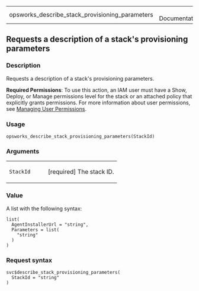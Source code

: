 <table style="width: 100%;">
<tbody>
<tr class="odd">
<td>opsworks_describe_stack_provisioning_parameters</td>
<td style="text-align: right;">R Documentation</td>
</tr>
</tbody>
</table>

## Requests a description of a stack's provisioning parameters

### Description

Requests a description of a stack's provisioning parameters.

**Required Permissions**: To use this action, an IAM user must have a
Show, Deploy, or Manage permissions level for the stack or an attached
policy that explicitly grants permissions. For more information about
user permissions, see [Managing User
Permissions](https://docs.aws.amazon.com/opsworks/latest/userguide/opsworks-security-users.html).

### Usage

    opsworks_describe_stack_provisioning_parameters(StackId)

### Arguments

<table>
<colgroup>
<col style="width: 35%" />
<col style="width: 65%" />
</colgroup>
<tbody>
<tr class="odd">
<td><code
id="opsworks_describe_stack_provisioning_parameters_:_StackId">StackId</code></td>
<td><p>[required] The stack ID.</p></td>
</tr>
</tbody>
</table>

### Value

A list with the following syntax:

    list(
      AgentInstallerUrl = "string",
      Parameters = list(
        "string"
      )
    )

### Request syntax

    svc$describe_stack_provisioning_parameters(
      StackId = "string"
    )

